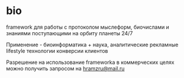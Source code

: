 # bio
framework для работы c протоколом мыслеформ, биочислами и знаниями поступающими на орбиту планеты 24/7

Применение - биоинформатика + наука, аналитические рекламные lifestyle технологии конверсии клиентов

Разрешение на использование frameworkа в коммерческих целях можно получить запросом на hramzru@mail.ru
